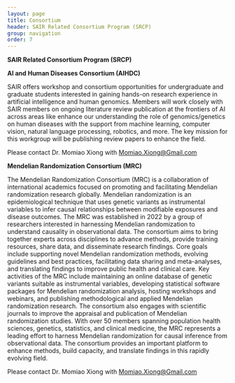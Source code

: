 ```yaml
---
layout: page
title: Consortium
header: SAIR Related Consortium Program (SRCP)
group: navigation
order: 7
---
```


**SAIR Related Consortium Program (SRCP)**

**AI and Human Diseases Consortium (AIHDC)**

SAIR offers workshop and consortium opportunities for undergraduate and graduate students interested in gaining hands-on research experience in artificial intelligence and human genomics. Members will work closely with SAIR members on ongoing literature review publication at the frontiers of AI across areas like enhance our understanding the role of genomics/genetics on human diseases with the support from machine learning, computer vision, natural language processing, robotics, and more. The key mission for this workgroup will be publishing review papers to enhance the field. 

Please contact Dr. Momiao Xiong with Momiao.Xiong@Gmail.com

**Mendelian Randomization Consortium (MRC)**

The Mendelian Randomization Consortium (MRC) is a collaboration of international academics focused on promoting and facilitating Mendelian randomization research globally. Mendelian randomization is an epidemiological technique that uses genetic variants as instrumental variables to infer causal relationships between modifiable exposures and disease outcomes. The MRC was established in 2022 by a group of researchers interested in harnessing Mendelian randomization to understand causality in observational data. The consortium aims to bring together experts across disciplines to advance methods, provide training resources, share data, and disseminate research findings. Core goals include supporting novel Mendelian randomization methods, evolving guidelines and best practices, facilitating data sharing and meta-analyses, and translating findings to improve public health and clinical care. Key activities of the MRC include maintaining an online database of genetic variants suitable as instrumental variables, developing statistical software packages for Mendelian randomization analysis, hosting workshops and webinars, and publishing methodological and applied Mendelian randomization research. The consortium also engages with scientific journals to improve the appraisal and publication of Mendelian randomization studies. With over 50 members spanning population health sciences, genetics, statistics, and clinical medicine, the MRC represents a leading effort to harness Mendelian randomization for causal inference from observational data. The consortium provides an important platform to enhance methods, build capacity, and translate findings in this rapidly evolving field.

Please contact Dr. Momiao Xiong with Momiao.Xiong@Gmail.com
